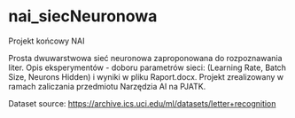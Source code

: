 # nai_siecNeuronowa
Projekt końcowy NAI

Prosta dwuwarstwowa sieć neuronowa zaproponowana do rozpoznawania liter. Opis eksperymentów - doboru parametrów sieci: 
(Learning Rate, Batch Size, Neurons Hidden) i wyniki w pliku Raport.docx.
Projekt zrealizowany w ramach zaliczania przedmiotu Narzędzia AI na PJATK.

Dataset source: https://archive.ics.uci.edu/ml/datasets/letter+recognition
